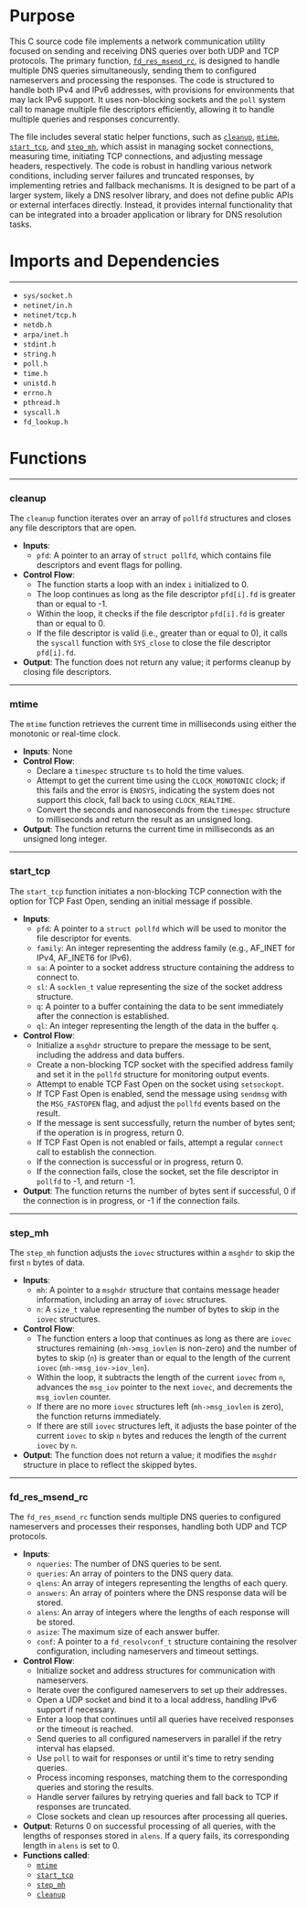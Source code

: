 # Purpose
This C source code file implements a network communication utility focused on sending and receiving DNS queries over both UDP and TCP protocols. The primary function, [`fd_res_msend_rc`](#fd_res_msend_rc), is designed to handle multiple DNS queries simultaneously, sending them to configured nameservers and processing the responses. The code is structured to handle both IPv4 and IPv6 addresses, with provisions for environments that may lack IPv6 support. It uses non-blocking sockets and the `poll` system call to manage multiple file descriptors efficiently, allowing it to handle multiple queries and responses concurrently.

The file includes several static helper functions, such as [`cleanup`](#cleanup), [`mtime`](#mtime), [`start_tcp`](#start_tcp), and [`step_mh`](#step_mh), which assist in managing socket connections, measuring time, initiating TCP connections, and adjusting message headers, respectively. The code is robust in handling various network conditions, including server failures and truncated responses, by implementing retries and fallback mechanisms. It is designed to be part of a larger system, likely a DNS resolver library, and does not define public APIs or external interfaces directly. Instead, it provides internal functionality that can be integrated into a broader application or library for DNS resolution tasks.
# Imports and Dependencies

---
- `sys/socket.h`
- `netinet/in.h`
- `netinet/tcp.h`
- `netdb.h`
- `arpa/inet.h`
- `stdint.h`
- `string.h`
- `poll.h`
- `time.h`
- `unistd.h`
- `errno.h`
- `pthread.h`
- `syscall.h`
- `fd_lookup.h`


# Functions

---
### cleanup<!-- {{#callable:cleanup}} -->
The `cleanup` function iterates over an array of `pollfd` structures and closes any file descriptors that are open.
- **Inputs**:
    - `pfd`: A pointer to an array of `struct pollfd`, which contains file descriptors and event flags for polling.
- **Control Flow**:
    - The function starts a loop with an index `i` initialized to 0.
    - The loop continues as long as the file descriptor `pfd[i].fd` is greater than or equal to -1.
    - Within the loop, it checks if the file descriptor `pfd[i].fd` is greater than or equal to 0.
    - If the file descriptor is valid (i.e., greater than or equal to 0), it calls the `syscall` function with `SYS_close` to close the file descriptor `pfd[i].fd`.
- **Output**: The function does not return any value; it performs cleanup by closing file descriptors.


---
### mtime<!-- {{#callable:mtime}} -->
The `mtime` function retrieves the current time in milliseconds using either the monotonic or real-time clock.
- **Inputs**: None
- **Control Flow**:
    - Declare a `timespec` structure `ts` to hold the time values.
    - Attempt to get the current time using the `CLOCK_MONOTONIC` clock; if this fails and the error is `ENOSYS`, indicating the system does not support this clock, fall back to using `CLOCK_REALTIME`.
    - Convert the seconds and nanoseconds from the `timespec` structure to milliseconds and return the result as an unsigned long.
- **Output**: The function returns the current time in milliseconds as an unsigned long integer.


---
### start\_tcp<!-- {{#callable:start_tcp}} -->
The `start_tcp` function initiates a non-blocking TCP connection with the option for TCP Fast Open, sending an initial message if possible.
- **Inputs**:
    - `pfd`: A pointer to a `struct pollfd` which will be used to monitor the file descriptor for events.
    - `family`: An integer representing the address family (e.g., AF_INET for IPv4, AF_INET6 for IPv6).
    - `sa`: A pointer to a socket address structure containing the address to connect to.
    - `sl`: A `socklen_t` value representing the size of the socket address structure.
    - `q`: A pointer to a buffer containing the data to be sent immediately after the connection is established.
    - `ql`: An integer representing the length of the data in the buffer `q`.
- **Control Flow**:
    - Initialize a `msghdr` structure to prepare the message to be sent, including the address and data buffers.
    - Create a non-blocking TCP socket with the specified address family and set it in the `pollfd` structure for monitoring output events.
    - Attempt to enable TCP Fast Open on the socket using `setsockopt`.
    - If TCP Fast Open is enabled, send the message using `sendmsg` with the `MSG_FASTOPEN` flag, and adjust the `pollfd` events based on the result.
    - If the message is sent successfully, return the number of bytes sent; if the operation is in progress, return 0.
    - If TCP Fast Open is not enabled or fails, attempt a regular `connect` call to establish the connection.
    - If the connection is successful or in progress, return 0.
    - If the connection fails, close the socket, set the file descriptor in `pollfd` to -1, and return -1.
- **Output**: The function returns the number of bytes sent if successful, 0 if the connection is in progress, or -1 if the connection fails.


---
### step\_mh<!-- {{#callable:step_mh}} -->
The `step_mh` function adjusts the `iovec` structures within a `msghdr` to skip the first `n` bytes of data.
- **Inputs**:
    - `mh`: A pointer to a `msghdr` structure that contains message header information, including an array of `iovec` structures.
    - `n`: A `size_t` value representing the number of bytes to skip in the `iovec` structures.
- **Control Flow**:
    - The function enters a loop that continues as long as there are `iovec` structures remaining (`mh->msg_iovlen` is non-zero) and the number of bytes to skip (`n`) is greater than or equal to the length of the current `iovec` (`mh->msg_iov->iov_len`).
    - Within the loop, it subtracts the length of the current `iovec` from `n`, advances the `msg_iov` pointer to the next `iovec`, and decrements the `msg_iovlen` counter.
    - If there are no more `iovec` structures left (`mh->msg_iovlen` is zero), the function returns immediately.
    - If there are still `iovec` structures left, it adjusts the base pointer of the current `iovec` to skip `n` bytes and reduces the length of the current `iovec` by `n`.
- **Output**: The function does not return a value; it modifies the `msghdr` structure in place to reflect the skipped bytes.


---
### fd\_res\_msend\_rc<!-- {{#callable:fd_res_msend_rc}} -->
The `fd_res_msend_rc` function sends multiple DNS queries to configured nameservers and processes their responses, handling both UDP and TCP protocols.
- **Inputs**:
    - `nqueries`: The number of DNS queries to be sent.
    - `queries`: An array of pointers to the DNS query data.
    - `qlens`: An array of integers representing the lengths of each query.
    - `answers`: An array of pointers where the DNS response data will be stored.
    - `alens`: An array of integers where the lengths of each response will be stored.
    - `asize`: The maximum size of each answer buffer.
    - `conf`: A pointer to a `fd_resolvconf_t` structure containing the resolver configuration, including nameservers and timeout settings.
- **Control Flow**:
    - Initialize socket and address structures for communication with nameservers.
    - Iterate over the configured nameservers to set up their addresses.
    - Open a UDP socket and bind it to a local address, handling IPv6 support if necessary.
    - Enter a loop that continues until all queries have received responses or the timeout is reached.
    - Send queries to all configured nameservers in parallel if the retry interval has elapsed.
    - Use `poll` to wait for responses or until it's time to retry sending queries.
    - Process incoming responses, matching them to the corresponding queries and storing the results.
    - Handle server failures by retrying queries and fall back to TCP if responses are truncated.
    - Close sockets and clean up resources after processing all queries.
- **Output**: Returns 0 on successful processing of all queries, with the lengths of responses stored in `alens`. If a query fails, its corresponding length in `alens` is set to 0.
- **Functions called**:
    - [`mtime`](#mtime)
    - [`start_tcp`](#start_tcp)
    - [`step_mh`](#step_mh)
    - [`cleanup`](#cleanup)


